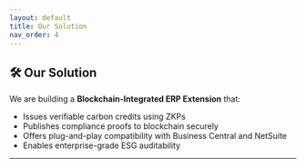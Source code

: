 ```yaml
---
layout: default
title: Our Solution
nav_order: 4
---
```



## 🛠️ Our Solution

We are building a **Blockchain-Integrated ERP Extension** that:
- Issues verifiable carbon credits using ZKPs
- Publishes compliance proofs to blockchain securely
- Offers plug-and-play compatibility with Business Central and NetSuite
- Enables enterprise-grade ESG auditability

---
